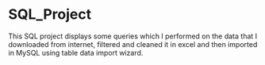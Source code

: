 # SQL_Project
This SQL project displays some queries which I performed on the data that I downloaded from internet, filtered and cleaned it in excel and then imported in MySQL using table data import wizard.
